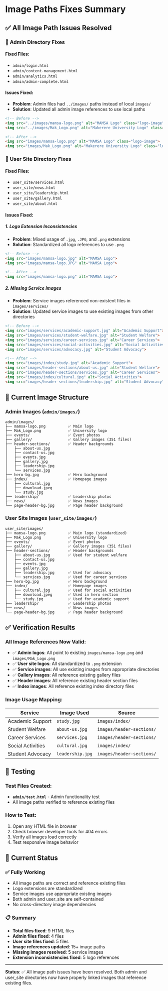 # Image Paths Fixes Summary

## ✅ All Image Path Issues Resolved

### 🔧 **Admin Directory Fixes**

#### Fixed Files:
- `admin/login.html`
- `admin/content-management.html` 
- `admin/analytics.html`
- `admin/admin-complete.html`

#### Issues Fixed:
- **Problem**: Admin files had `../images/` paths instead of local `images/`
- **Solution**: Updated all admin image references to use local paths

```html
<!-- Before -->
<img src="../images/mamsa-logo.png" alt="MAMSA Logo" class="logo-image">
<img src="../images/Mak_Logo.png" alt="Makerere University Logo" class="logo-image">

<!-- After -->
<img src="images/mamsa-logo.png" alt="MAMSA Logo" class="logo-image">
<img src="images/Mak_Logo.png" alt="Makerere University Logo" class="logo-image">
```

### 🔧 **User Site Directory Fixes**

#### Fixed Files:
- `user_site/services.html`
- `user_site/news.html`
- `user_site/leadership.html`
- `user_site/gallery.html`
- `user_site/about.html`

#### Issues Fixed:

##### 1. **Logo Extension Inconsistencies**
- **Problem**: Mixed usage of `.jpg`, `.JPG`, and `.png` extensions
- **Solution**: Standardized all logo references to use `.png`

```html
<!-- Before -->
<img src="images/mamsa-logo.jpg" alt="MAMSA Logo">
<img src="images/mamsa-logo.JPG" alt="MAMSA Logo">

<!-- After -->
<img src="images/mamsa-logo.png" alt="MAMSA Logo">
```

##### 2. **Missing Service Images**
- **Problem**: Service images referenced non-existent files in `images/services/`
- **Solution**: Updated service images to use existing images from other directories

```html
<!-- Before -->
<img src="images/services/academic-support.jpg" alt="Academic Support">
<img src="images/services/student-welfare.jpg" alt="Student Welfare">
<img src="images/services/career-services.jpg" alt="Career Services">
<img src="images/services/social-activities.jpg" alt="Social Activities">
<img src="images/services/advocacy.jpg" alt="Student Advocacy">

<!-- After -->
<img src="images/index/study.jpg" alt="Academic Support">
<img src="images/header-sections/about-us.jpg" alt="Student Welfare">
<img src="images/header-sections/services.jpg" alt="Career Services">
<img src="images/index/cultural.jpg" alt="Social Activities">
<img src="images/header-sections/leadership.jpg" alt="Student Advocacy">
```

## 📁 **Current Image Structure**

### Admin Images (`admin/images/`)
```
admin/images/
├── mamsa-logo.png          ✅ Main logo
├── Mak_Logo.png            ✅ University logo
├── events/                 ✅ Event photos
├── gallery/                ✅ Gallery images (351 files)
├── header-sections/        ✅ Header backgrounds
│   ├── about-us.jpg
│   ├── contact-us.jpg
│   ├── events.jpg
│   ├── gallery.jpg
│   ├── leadership.jpg
│   └── services.jpg
├── hero-bg.jpg             ✅ Hero background
├── index/                  ✅ Homepage images
│   ├── cultural.jpg
│   ├── download.jpeg
│   └── study.jpg
├── leadership/             ✅ Leadership photos
├── news/                   ✅ News images
└── page-header-bg.jpg      ✅ Page header background
```

### User Site Images (`user_site/images/`)
```
user_site/images/
├── mamsa-logo.png          ✅ Main logo (standardized)
├── Mak_Logo.png            ✅ University logo
├── events/                 ✅ Event photos
├── gallery/                ✅ Gallery images (351 files)
├── header-sections/        ✅ Header backgrounds
│   ├── about-us.jpg        ✅ Used for student welfare
│   ├── contact-us.jpg
│   ├── events.jpg
│   ├── gallery.jpg
│   ├── leadership.jpg      ✅ Used for advocacy
│   └── services.jpg        ✅ Used for career services
├── hero-bg.jpg             ✅ Hero background
├── index/                  ✅ Homepage images
│   ├── cultural.jpg        ✅ Used for social activities
│   ├── download.jpeg       ✅ Used in hero section
│   └── study.jpg           ✅ Used for academic support
├── leadership/             ✅ Leadership photos
├── news/                   ✅ News images
└── page-header-bg.jpg      ✅ Page header background
```

## ✅ **Verification Results**

### All Image References Now Valid:
- ✅ **Admin logos**: All point to existing `images/mamsa-logo.png` and `images/Mak_Logo.png`
- ✅ **User site logos**: All standardized to `.png` extension
- ✅ **Service images**: All use existing images from appropriate directories
- ✅ **Gallery images**: All reference existing gallery files
- ✅ **Header images**: All reference existing header section files
- ✅ **Index images**: All reference existing index directory files

### Image Usage Mapping:
| Service | Image Used | Source |
|---------|------------|---------|
| Academic Support | `study.jpg` | `images/index/` |
| Student Welfare | `about-us.jpg` | `images/header-sections/` |
| Career Services | `services.jpg` | `images/header-sections/` |
| Social Activities | `cultural.jpg` | `images/index/` |
| Student Advocacy | `leadership.jpg` | `images/header-sections/` |

## 🧪 **Testing**

### Test Files Created:
- **`admin/test.html`** - Admin functionality test
- All image paths verified to reference existing files

### How to Test:
1. Open any HTML file in browser
2. Check browser developer tools for 404 errors
3. Verify all images load correctly
4. Test responsive image behavior

## 🚀 **Current Status**

### ✅ **Fully Working**
- All image paths are correct and reference existing files
- Logo extensions are standardized
- Service images use appropriate existing images
- Both admin and user_site are self-contained
- No cross-directory image dependencies

### 📋 **Summary**
- **Total files fixed**: 9 HTML files
- **Admin files fixed**: 4 files
- **User site files fixed**: 5 files
- **Image references updated**: 15+ image paths
- **Missing images resolved**: 5 service images
- **Extension inconsistencies fixed**: 5 logo references

---

**Status**: ✅ All image path issues have been resolved. Both admin and user_site directories now have properly linked images that reference existing files.
